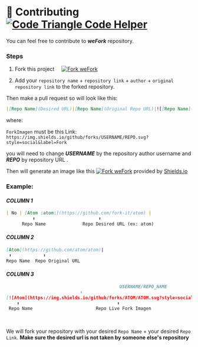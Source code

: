 # 🔁  Contributing  [![Code Triangle Code Helper](https://www.codetriage.com/fork-it/wefork/badges/users.svg)](https://www.codetriage.com/fork-it/wefork)
	
You can feel free to contribute to ***weFork*** repository.

### Steps

1. Fork this project &nbsp;&nbsp;&nbsp; [![Fork weFork](https://img.shields.io/github/forks/fork-it/weFork.svg?&label=Fork)](https://github.com/fork-it/weFork/fork) 

2. Add your `repository name` + `repository link` + `author` + `original repository link` to the forked repository.

Then make a pull request so will look like this:


```markdown
|[Repo Name](Desired URL)|[Repo Name](Original Repo URL)|![[Repo Name](ForkImagen)](RepoURL/fork)|
```
where:

`ForkImagen` must be this Link: `https://img.shields.io/github/forks/USERNAME/REPO.svg?style=social&label=Fork`


you will need to change _**USERNAME**_ by the repository author username and  _**REPO**_ by repository URL .

Then will generate an image like this [![Fork weFork](https://img.shields.io/github/forks/fork-it/weFork.svg?style=social&label=Fork)](https://github.com/fork-it/weFork/fork) provided by [Shields.io](http://shields.io/)


### Example:

#### *COLUMN 1*

```md
| No | [Atom :atom:](https://github.com/fork-it/atom) |
          ⬆️                        ⬆️   
      Repo Name              Repo Desired URL (ex: atom)
 ```
 #### *COLUMN 2*
 ```md
[Atom](https://github.com/atom/atom)|
  ⬆️            ⬆️
Repo Name  Repo Original URL 
```
#### *COLUMN 3*
```md
                                           USERNAME/REPO_NAME
					        ⬇️
[![Atom](https://img.shields.io/github/forks/ATOM/ATOM.svg?style=social&label=Fork)](https://github.com/atom/atom/fork)|
    ⬆️                                     ⬆️                                                         ⬆️
 Repo Name                        Repo Live Fork Imagen                                      Original Repo URL/fork
```

<br>

We will fork your repository with your desired `Repo Name` + your desired `Repo Link`. **Make sure the desired url is not taken by someone else's repository**
